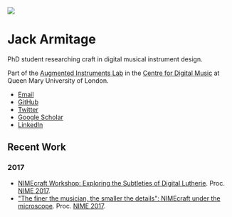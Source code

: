 ![](https://avatars0.githubusercontent.com/u/2885827?v=3&s=40)
# Jack Armitage

PhD student researching craft in digital musical instrument design.

Part of the [Augmented Instruments Lab](http://instrumentslab.org) in the [Centre for Digital Music](http://c4dm.eecs.qmul.ac.uk) at Queen Mary University of London.

- [Email](mailto:jack@jackarmitage.com)
- [GitHub](http://github.com/jarmitage)
- [Twitter](http://twitter.com/jdkarmitage)
- [Google Scholar](https://scholar.google.com/citations?user=APvoBhUAAAAJ)
- [LinkedIn](https://www.linkedin.com/in/jackarmitage/)

## Recent Work

### 2017
- [NIMEcraft Workshop: Exploring the Subtleties of Digital Lutherie](https://github.com/AugmentedInstrumentsLab/NIMEcraftWorkshop). Proc. [NIME 2017](http://nime2017.org).
- ["The finer the musician, the smaller the details": NIMEcraft under the microscope](https://github.com/jarmitage/jarmitage.github.io/raw/master/work/2017/2017_Armitage_NIMEcraft.pdf). Proc. [NIME 2017](http://nime2017.org).
